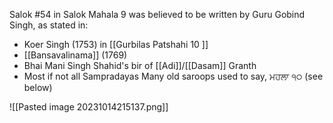 Salok #54 in Salok Mahala 9 was believed to be written by Guru Gobind Singh, as stated in: 
- Koer Singh (1753) in [[Gurbilas Patshahi 10 ]]
- [[Bansavalinama]] (1769) 
- Bhai Mani Singh Shahid's bir of [[Adi]]/[[Dasam]] Granth 
- Most if not all Sampradayas Many old saroops used to say, ਮਹਲਾ ੧੦ (see below)

![[Pasted image 20231014215137.png]]
